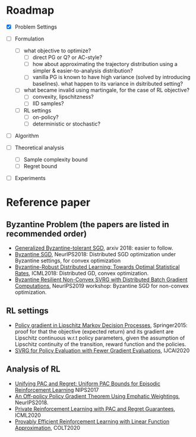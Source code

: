 # Roadmap

- [x] Problem Settings
- [ ] Formulation
  - [ ] what objective to optimize?
    - [ ] direct PG or Q? or AC-style?
    - [ ] how about approximating the trajectory distribution using a simpler & easier-to-analysis distribution?
    - [ ] vanilla PG is known to have high variance (solved by introducing baselines). what happen to its variance in dsitributed setting?
  - [ ] what became invalid using martingale, for the case of RL objective?
    - [ ] convexity, lipschitzness?
    - [ ] IID samples?
  - [ ] RL settings
    - [ ] on-policy?
    - [ ] deterministic or stochastic?
- [ ] Algorithm
- [ ] Theoretical analysis
  - [ ] Sample complexity bound
  - [ ] Regret bound
- [ ] Experiments


# Reference paper

## Byzantine Problem (the papers are listed in recommended order)
* [Generalized Byzantine-tolerant SGD](https://arxiv.org/pdf/1802.10116.pdf), arxiv 2018: easier to follow. 
* [Byzantine SGD](https://arxiv.org/abs/1803.08917), NeurIPS2018: Distributed SGD optimization under Byzantine settings, for convex optimization
* [Byzantine-Robust Distributed Learning: Towards Optimal Statistical Rates](https://arxiv.org/pdf/1803.01498.pdf), ICML2018: Distributed GD, convex optimization.
* [Byzantine Resilient Non-Convex SVRG with Distributed Batch Gradient Computations](https://arxiv.org/pdf/1912.04531.pdf), NeurIPS2019 workshop: Byzantine SGD for non-convex optimization.



## RL settings
* [Policy gradient in Lipschitz Markov Decision Processes](https://link.springer.com/article/10.1007/s10994-015-5484-1), Springer2015: proof for that the objective (expected return) and its gradient are Lipschitz continuous w.r.t policy parameters, given the assumption of Lipschitz continuity of the transition, reward function and the policies.
* [SVRG for Policy Evaluation with Fewer Gradient Evaluations](https://www.ijcai.org/Proceedings/2020/0374.pdf), IJCAI2020

## Analysis of RL
* [Unifying PAC and Regret: Uniform PAC Bounds for Episodic Reinforcement Learning](https://arxiv.org/abs/1703.07710) NIPS2017
* [An Off-policy Policy Gradient Theorem Using Emphatic Weightings](https://arxiv.org/pdf/1811.09013.pdf), NeurIPS2018.
* [Private Reinforcement Learning with PAC and Regret Guarantees](https://proceedings.icml.cc/static/paper_files/icml/2020/2453-Paper.pdf), ICML2020
* [Provably Efficient Reinforcement Learning with Linear Function Approximation](https://arxiv.org/abs/1907.05388), COLT2020
